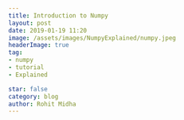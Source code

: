 ```yaml
---
title: Introduction to Numpy
layout: post
date: 2019-01-19 11:20
image: /assets/images/NumpyExplained/numpy.jpeg
headerImage: true
tag:
- numpy
- tutorial
- Explained

star: false
category: blog
author: Rohit Midha
---
```


